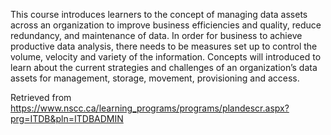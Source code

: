 This course introduces learners to the concept of managing data assets across an organization to improve business efficiencies and quality, reduce redundancy, and maintenance of data. In order for business to achieve productive data analysis, there needs to be measures set up to control the volume, velocity and variety of the information. Concepts will introduced to learn about the current strategies and challenges of an organization’s data assets for management, storage, movement, provisioning and access.


Retrieved from https://www.nscc.ca/learning_programs/programs/plandescr.aspx?prg=ITDB&pln=ITDBADMIN
